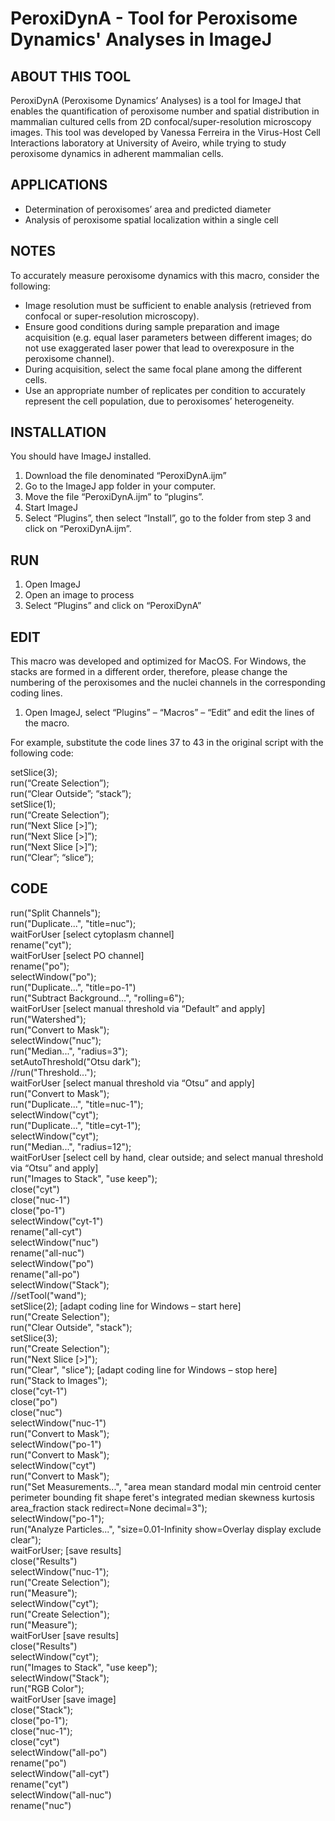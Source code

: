# PeroxiDynA - Tool for Peroxisome Dynamics' Analyses in ImageJ

## ABOUT THIS TOOL
PeroxiDynA (Peroxisome Dynamics’ Analyses) is a tool for ImageJ that enables the quantification of peroxisome number and spatial distribution in mammalian cultured cells from 2D confocal/super-resolution microscopy images. This tool was developed by Vanessa Ferreira in the Virus-Host Cell Interactions laboratory at University of Aveiro, while trying to study peroxisome dynamics in adherent mammalian cells. 

## APPLICATIONS
- Determination of peroxisomes’ area and predicted diameter
- Analysis of peroxisome spatial localization within a single cell

## NOTES

To accurately measure peroxisome dynamics with this macro, consider the following:

- Image resolution must be sufficient to enable analysis (retrieved from confocal or super-resolution microscopy).
- Ensure good conditions during sample preparation and image acquisition (e.g. equal laser parameters between different images; do not use exaggerated laser power that lead to overexposure in the peroxisome channel).
- During acquisition, select the same focal plane among the different cells.
- Use an appropriate number of replicates per condition to accurately represent the cell population, due to peroxisomes’ heterogeneity.

## INSTALLATION

You should have ImageJ installed. 
1. Download the file denominated “PeroxiDynA.ijm”
2. Go to the ImageJ app folder in your computer. 
3. Move the file “PeroxiDynA.ijm” to “plugins”. 
4. Start ImageJ
5. Select “Plugins”, then select “Install”, go to the folder from step 3 and click on “PeroxiDynA.ijm”.

## RUN

1. Open ImageJ
2. Open an image to process
3. Select “Plugins” and click on “PeroxiDynA”

## EDIT

This macro was developed and optimized for MacOS. For Windows, the stacks are formed in a different order, therefore, please change the numbering of the peroxisomes and the nuclei channels in the corresponding coding lines.

1. Open ImageJ, select “Plugins” – “Macros” – “Edit” and edit the lines of the macro. 

For example, substitute the code lines 37 to 43 in the original script with the following code:

setSlice(3); </br> 
run(“Create Selection”); </br> 
run(“Clear Outside”; “stack”); </br> 
setSlice(1); </br> 
run(“Create Selection”); </br> 
run(“Next Slice [>]”); </br> 
run(“Next Slice [>]”); </br> 
run(“Next Slice [>]”); </br> 
run(“Clear”; “slice”); </br> 


## CODE 

run("Split Channels"); </br> 
run("Duplicate...", "title=nuc"); </br> 
waitForUser [select cytoplasm channel] </br> 
rename("cyt"); </br> 
waitForUser [select PO channel] </br> 
rename("po"); </br> 
selectWindow("po"); </br> 
run("Duplicate...", "title=po-1") </br> 
run("Subtract Background...", "rolling=6"); </br> 
waitForUser [select manual threshold via “Default” and apply] </br> 
run("Watershed"); </br> 
run("Convert to Mask"); </br> 
selectWindow("nuc"); </br> 
run("Median...", "radius=3"); </br> 
setAutoThreshold("Otsu dark"); </br> 
//run("Threshold..."); </br> 
waitForUser [select manual threshold via “Otsu” and apply] </br> 
run("Convert to Mask"); </br> 
run("Duplicate...", "title=nuc-1"); </br> 
selectWindow("cyt"); </br> 
run("Duplicate...", "title=cyt-1"); </br> 
selectWindow("cyt"); </br> 
run("Median...", "radius=12"); </br> 
waitForUser [select cell by hand, clear outside; and select manual threshold via “Otsu” and apply] </br> 
run("Images to Stack", "use keep"); </br> 
close("cyt") </br> 
close("nuc-1") </br> 
close("po-1") </br> 
selectWindow("cyt-1") </br> 
rename("all-cyt") </br> 
selectWindow("nuc") </br> 
rename("all-nuc") </br> 
selectWindow("po") </br> 
rename("all-po") </br> 
selectWindow("Stack"); </br> 
//setTool("wand"); </br> 
setSlice(2); [adapt coding line for Windows – start here] </br> 
run("Create Selection");  </br> 
run("Clear Outside", "stack"); </br> 
setSlice(3); </br> 
run("Create Selection"); </br> 
run("Next Slice [>]"); </br> 
run("Clear", "slice"); [adapt coding line for Windows – stop here] </br> 
run("Stack to Images"); </br> 
close("cyt-1") </br> 
close("po") </br> 
close("nuc") </br> 
selectWindow("nuc-1") </br> 
run("Convert to Mask"); </br> 
selectWindow("po-1") </br> 
run("Convert to Mask"); </br> 
selectWindow("cyt") </br> 
run("Convert to Mask"); </br> 
run("Set Measurements...", "area mean standard modal min centroid center perimeter bounding fit shape feret's integrated median skewness kurtosis area_fraction stack redirect=None decimal=3"); </br> 
selectWindow("po-1"); </br> 
run("Analyze Particles...", "size=0.01-Infinity show=Overlay display exclude clear"); </br> 
waitForUser; [save results] </br> 
close("Results") </br> 
selectWindow("nuc-1"); </br> 
run("Create Selection"); </br> 
run("Measure"); </br> 
selectWindow("cyt"); </br> 
run("Create Selection"); </br> 
run("Measure"); </br> 
waitForUser [save results] </br> 
close("Results") </br> 
selectWindow("cyt"); </br> 
run("Images to Stack", "use keep"); </br> 
selectWindow("Stack"); </br> 
run("RGB Color"); </br> 
waitForUser [save image] </br> 
close("Stack"); </br> 
close("po-1"); </br> 
close("nuc-1"); </br> 
close("cyt") </br> 
selectWindow("all-po") </br> 
rename("po") </br> 
selectWindow("all-cyt") </br> 
rename("cyt") </br> 
selectWindow("all-nuc") </br> 
rename("nuc") </br> 
